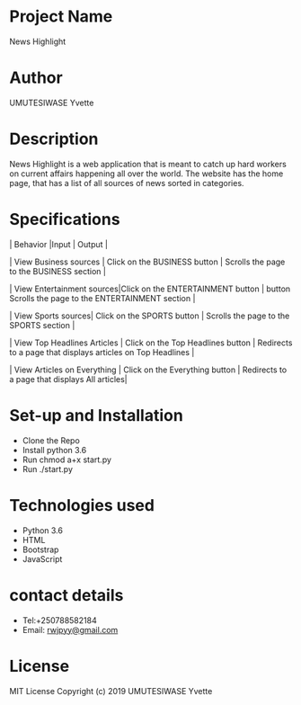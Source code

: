 # Project Name
News Highlight
# Author
UMUTESIWASE Yvette
# Description
News Highlight is a web application that is meant to catch up hard workers on current affairs happening all over the world. The website has the home page, that has a list of all sources of news sorted in categories.
# Specifications
| Behavior |Input | Output |

| View Business sources | Click on the BUSINESS button | Scrolls the page to the BUSINESS section |

| View Entertainment sources|Click on the ENTERTAINMENT button	 | button	Scrolls the page to the ENTERTAINMENT section |

| View Sports sources| Click on the SPORTS button | 	Scrolls the page to the SPORTS section |

| View Top Headlines Articles	 | Click on the Top Headlines button | Redirects to a page that displays articles on Top Headlines |

| View Articles on Everything | Click on the Everything button | Redirects to a page that displays All articles|
# Set-up and Installation
*  Clone the Repo
* Install python 3.6
* Run chmod a+x start.py
* Run ./start.py
# Technologies used
* Python 3.6
* HTML
* Bootstrap
* JavaScript
# contact details
* Tel:+250788582184
* Email: rwjpyy@gmail.com
# License
MIT License
Copyright (c) 2019 UMUTESIWASE Yvette

